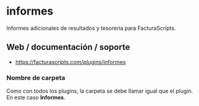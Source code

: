 # informes
Informes adicionales de resultados y tesorería para FacturaScripts.

## Web / documentación / soporte
- https://facturascripts.com/plugins/informes

### Nombre de carpeta
Como con todos los plugins, la carpeta se debe llamar igual que el plugin. En este caso
**Informes**.